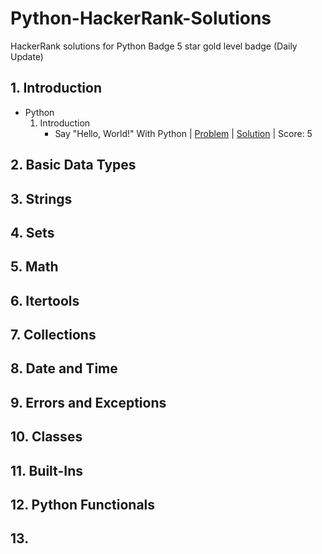 # Python-HackerRank-Solutions 
HackerRank solutions for Python Badge 5 star gold level badge (Daily Update)

## 1. Introduction
- Python
    01. Introduction
        - Say "Hello, World!" With Python | [Problem](https://www.hackerrank.com/challenges/py-hello-world/problem) | [Solution](https://github.com/JM-Rishav/Python-HackerRank-Solutions/blob/main/Introduction/Hello_world.txt) | Score: 5


## 2. Basic Data Types


## 3. Strings


## 4. Sets


## 5. Math


## 6. Itertools


## 7. Collections


## 8. Date and Time


## 9. Errors and Exceptions


## 10. Classes


## 11. Built-Ins


## 12. Python Functionals


## 13. 
